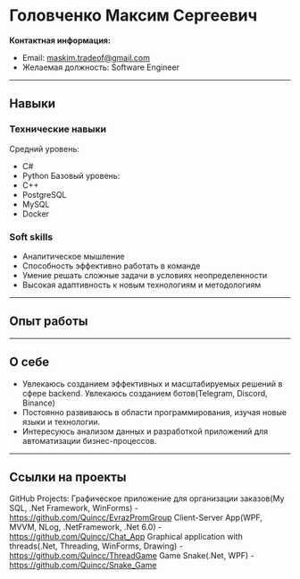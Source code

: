 # Головченко Максим Сергеевич

**Контактная информация:**  
- Email: maskim.tradeof@gmail.com  
- Желаемая должность: Software Engineer  

---

## Навыки

### Технические навыки

Средний уровень:
- C#
- Python 
Базовый уровень:
- С++
- PostgreSQL
- MySQL
- Docker

### Soft skills
- Аналитическое мышление
- Способность эффективно работать в команде
- Умение решать сложные задачи в условиях неопределенности
- Высокая адаптивность к новым технологиям и методологиям

---

## Опыт работы


---

## О себе

- Увлекаюсь созданием эффективных и масштабируемых решений в сфере backend. Увлекаюсь созданием ботов(Telegram, Discord, Binance)
- Постоянно развиваюсь в области программирования, изучая новые языки и технологии.
- Интересуюсь анализом данных и разработкой приложений для автоматизации бизнес-процессов.

---

## Ссылки на проекты

GitHub Projects:
Графическое приложение для организации заказов(My SQL, .Net Framework, WinForms) - https://github.com/Quincc/EvrazPromGroup
Client-Server App(WPF, MVVM, NLog, .NetFramework, .Net 6.0) - https://github.com/Quincc/Chat_App
Graphical application with threads(.Net, Threading, WinForms, Drawing) - https://github.com/Quincc/ThreadGame
Game Snake(.Net, WPF) - https://github.com/Quincc/Snake_Game
